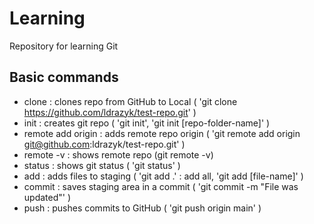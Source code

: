 # Learning

Repository for learning Git

## Basic commands

- clone : clones repo from GitHub to Local ( 'git clone https://github.com/ldrazyk/test-repo.git' )
- init : creates git repo ( 'git init', 'git init [repo-folder-name]' )
- remote add origin : adds remote repo origin ( 'git remote add origin git@github.com:ldrazyk/test-repo.git' )
- remote -v : shows remote repo (git remote -v)
- status : shows git status ( 'git status' )
- add : adds files to staging ( 'git add .' : add all, 'git add [file-name]' )
- commit : saves staging area in a commit ( 'git commit -m "File was updated"' )
- push : pushes commits to GitHub ( 'git push origin main' )
